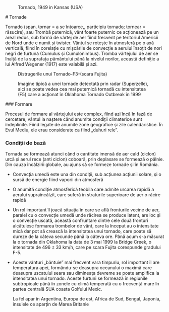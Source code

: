 
<figure class="right">
	<img src="/images/tornadeusa.jpg" alt="">
	<figcaption>Tornado, 1949 in Kansas (USA)</figcaption>
</figure>
# Tornade

Tornado (span. tornar = a se întoarce,, participiu tornado; tornear = răsucire), sau Trombă puternică, vânt foarte puternic ce acționează pe un areal redus, sub formă de vârtej de aer fiind frecvent pe teritoriul Americii de Nord unde e numit și twister.
Vântul se rotește în atmosferă pe o axă verticală, fiind în corelație cu mișcările de convecție a aerului însoțit de nori negri de furtună (Cumulus și Cumulonimbus). Tromba vârtejului de aer se înalță de la suprafața pământului până la nivelul norilor, această definiție a lui Alfred Wegener (1917) este valabilă și azi.

<figure class="right">
	<img src="/images/f3.jpg" alt="">
	<figcaption>Distrugerile unui Tornado-F3-(scara Fujita)</figcaption>
</figure>
<figure class="right">
	<img src="/images/imgtip.gif" alt="">
	<figcaption>Imagine tipică a unei tornade detectată prin radar (Superzelle), aici se poate vedea cea mai puternică tornadă cu intensitatea (F5) care a acţionat în Oklahoma Tornado Outbreak în 1999</figcaption>
</figure>
### Formare


Procesul de formare al vârtejului este complex, fiind azi încă în fază de cercetare, vântul ia naștere când anumite condiții climaterice sunt îndeplinite.
Fiind legate de anumite zone geografice și zile calendaristice. În Evul Mediu, ele erau considerate ca fiind „duhuri rele”.


### Condiții de bază


Tornada se formează atunci când o cantitate imensă de aer cald (ciclon) urcă și aerul rece (anti ciclon) coboară, prin deplasare se formează o pâlnie. Din cauza încălzirii globale, au ajuns să se formeze tornade și în România.

* Convecția umedă este una din condiții, sub acțiunea acțiunii solare, și o sursă de energie fiind vaporii din atmosferă
* O anumită condiție atmosferică teobila care admite urcarea rapidă a aerului supraîncălzit, care suferă în straturile superioare de aer o răcire rapidă
* Un rol important îl joacă situația în care se află fronturile vecine de aer, paralel cu o convecție umedă unde răcirea se produce latent, are loc și o convecție uscată, această confruntare dintre cele două fronturi alcătuiesc formarea trombelor de vânt, care la început au o intensitate mică dar pot să crească la intensitatea unui tornado, care poate să dureze de la câteva secunde până la câteva ore.
Până acum s-a măsurat la o tornada din Oklahoma la data de 3 mai 1999 la Bridge Creek, o intensitate de 496 ± 33 km/h, care pe scara Fujita corespunde gradului F-5.
* Aceste vânturi „bântuie” mai frecvent vara timpuriu, rol important îl are temperatura apei, formându-se deasupra oceanului o maximă care deasupra uscatului seara sau dimineața devreme se poate amplifica la intensitatea unui tornado.
Aceste furtuni se formează în regiunile subtropicale până în zonele cu climă temperată cu o frecvență mare în partea centrală SUA coasta Golfului Mexic.

  La fel apar în Argentina, Europa de est, Africa de Sud, Bengal, Japonia, insulele ce aparțin de Marea Britanie